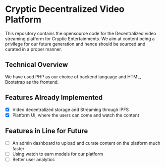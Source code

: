 # Cryptic Decentralized Video Platform

This repository contains the opensource code for the Decentralized video streaming platform for Cryptic Entertainments. We aim at content being a privilege for our future generation and hence should be sourced and curated in a proper manner.

## Technical Overview

We have used PHP as our choice of backend language and HTML, Bootstrap as the frontend.

## Features Already Implemented

- [x] Video decentralized storage and Streaming through IPFS
- [x] Platform UI, where the users can come and watch the content

## Features in Line for Future

- [ ] An admin dashboard to upload and curate content on the platform much faster
- [ ] Using watch to earn models for our platform
- [ ] Better user analytics
